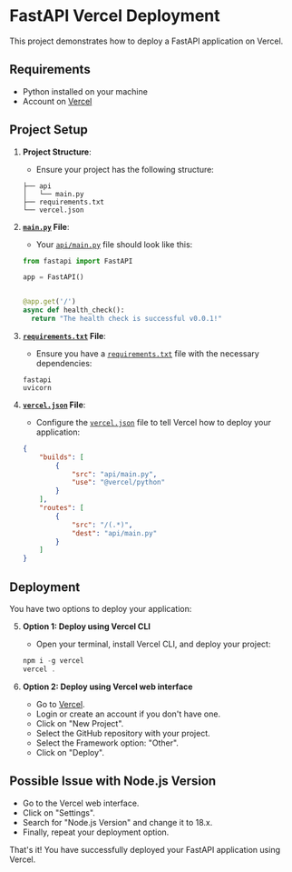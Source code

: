 # FastAPI Vercel Deployment

This project demonstrates how to deploy a FastAPI application on Vercel.

## Requirements

- Python installed on your machine
- Account on [Vercel](https://vercel.com/)

## Project Setup

1. **Project Structure**:
    - Ensure your project has the following structure:
    ```
    ├── api
    │   └── main.py
    ├── requirements.txt
    └── vercel.json
    ```

2. **[`main.py`](./api/main.py "Go to definition") File**:
    - Your [`api/main.py`](./api/main.py "Go to definition") file should look like this:
    ```python
    from fastapi import FastAPI

    app = FastAPI()


    @app.get('/')
    async def health_check():
      return "The health check is successful v0.0.1!"
    ```

3. **[`requirements.txt`](./requirements.txt "Go to definition") File**:
    - Ensure you have a [`requirements.txt`](./requirements.txt "Go to definition") file with the necessary dependencies:
    ```
    fastapi
    uvicorn
    ```

4. **[`vercel.json`](./vercel.json "Go to definition") File**:
    - Configure the [`vercel.json`](./vercel.json "Go to definition") file to tell Vercel how to deploy your application:
    ```json
    {
        "builds": [
            {
                "src": "api/main.py",
                "use": "@vercel/python"
            }
        ],
        "routes": [
            {
                "src": "/(.*)",
                "dest": "api/main.py"
            }
        ]
    }
    ```

## Deployment

You have two options to deploy your application:

5. **Option 1: Deploy using Vercel CLI**
    - Open your terminal, install Vercel CLI, and deploy your project:
    ```powershell
    npm i -g vercel
    vercel .
    ```

6. **Option 2: Deploy using Vercel web interface**
    - Go to [Vercel](https://vercel.com/).
    - Login or create an account if you don't have one.
    - Click on "New Project".
    - Select the GitHub repository with your project.
    - Select the Framework option: "Other".
    - Click on "Deploy".

## Possible Issue with Node.js Version

- Go to the Vercel web interface.
- Click on "Settings".
- Search for "Node.js Version" and change it to 18.x.
- Finally, repeat your deployment option.

That's it! You have successfully deployed your FastAPI application using Vercel.
